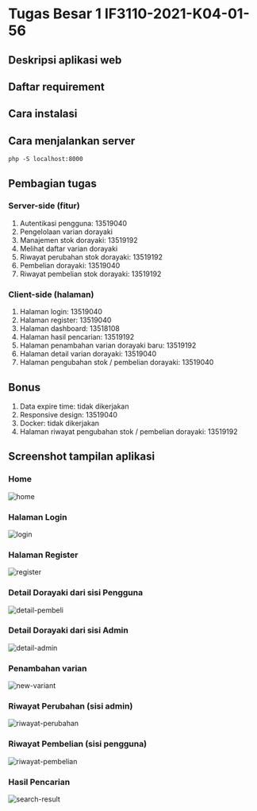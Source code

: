 # Tugas Besar 1 IF3110-2021-K04-01-56

## Deskripsi aplikasi web

## Daftar requirement

## Cara instalasi

## Cara menjalankan server

`php -S localhost:8000`

## Pembagian tugas

### Server-side (fitur)

1. Autentikasi pengguna: 13519040
2. Pengelolaan varian dorayaki
3. Manajemen stok dorayaki: 13519192
4. Melihat daftar varian dorayaki
5. Riwayat perubahan stok dorayaki: 13519192
6. Pembelian dorayaki: 13519040
7. Riwayat pembelian stok dorayaki: 13519192

### Client-side (halaman)

1. Halaman login: 13519040
2. Halaman register: 13519040
3. Halaman dashboard: 13518108
4. Halaman hasil pencarian: 13519192
5. Halaman penambahan varian dorayaki baru: 13519192
6. Halaman detail varian dorayaki: 13519040
7. Halaman pengubahan stok / pembelian dorayaki: 13519040

## Bonus

1. Data expire time: tidak dikerjakan
2. Responsive design: 13519040
3. Docker: tidak dikerjakan
4. Halaman riwayat pengubahan stok / pembelian dorayaki: 13519192

## Screenshot tampilan aplikasi

### Home

![home](/screenshots/home.jpg)

### Halaman Login

![login](/screenshots/login.jpg)

### Halaman Register

![register](/screenshots/register.jpg)

### Detail Dorayaki dari sisi Pengguna

![detail-pembeli](/screenshots/detail-pembeli.jpg)

### Detail Dorayaki dari sisi Admin

![detail-admin](/screenshots/detail-admin.jpg)

### Penambahan varian

![new-variant](/screenshots/new-variant.jpg)

### Riwayat Perubahan (sisi admin)

![riwayat-perubahan](/screenshots/riwayat-perubahan.jpg)

### Riwayat Pembelian (sisi pengguna)

![riwayat-pembelian](/screenshots/riwayat-pembelian.jpg)

### Hasil Pencarian

![search-result](/screenshots/search-result.jpg)
